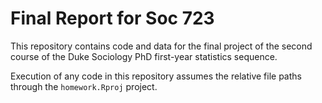 # Final Report for Soc 723

This repository contains code and data for the final project of the second course of the Duke Sociology PhD first-year statistics sequence. 

Execution of any code in this repository assumes the relative file paths through the `homework.Rproj` project. 